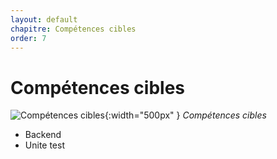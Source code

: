 ```yaml
---
layout: default
chapitre: Compétences cibles
order: 7
---
```

<!--  -->

# Compétences cibles

![Compétences cibles](./images/15061157-competences-de-vie-arc-cible-icone-vecteur-isole-plat-vectoriel.jpg){:width="500px" }
*Compétences cibles*

<!-- note -->

- Backend
- Unite test
  




